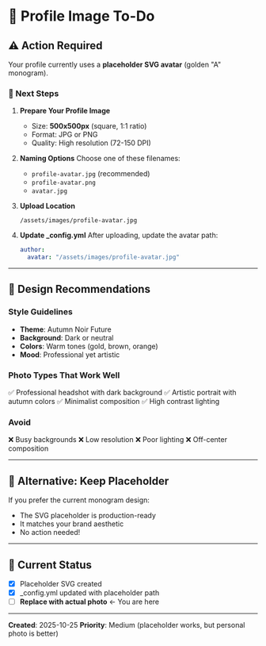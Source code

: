 # 📸 Profile Image To-Do

## ⚠️ Action Required

Your profile currently uses a **placeholder SVG avatar** (golden "A" monogram).

### 🎯 Next Steps

1. **Prepare Your Profile Image**
   - Size: **500x500px** (square, 1:1 ratio)
   - Format: JPG or PNG
   - Quality: High resolution (72-150 DPI)

2. **Naming Options**
   Choose one of these filenames:
   - `profile-avatar.jpg` (recommended)
   - `profile-avatar.png`
   - `avatar.jpg`

3. **Upload Location**
   ```
   /assets/images/profile-avatar.jpg
   ```

4. **Update _config.yml**
   After uploading, update the avatar path:
   ```yaml
   author:
     avatar: "/assets/images/profile-avatar.jpg"
   ```

---

## 🎨 Design Recommendations

### Style Guidelines
- **Theme**: Autumn Noir Future
- **Background**: Dark or neutral
- **Colors**: Warm tones (gold, brown, orange)
- **Mood**: Professional yet artistic

### Photo Types That Work Well
✅ Professional headshot with dark background
✅ Artistic portrait with autumn colors
✅ Minimalist composition
✅ High contrast lighting

### Avoid
❌ Busy backgrounds
❌ Low resolution
❌ Poor lighting
❌ Off-center composition

---

## 🔄 Alternative: Keep Placeholder

If you prefer the current monogram design:
- The SVG placeholder is production-ready
- It matches your brand aesthetic
- No action needed!

---

## 📝 Current Status

- [x] Placeholder SVG created
- [x] _config.yml updated with placeholder path
- [ ] **Replace with actual photo** ← You are here

---

**Created**: 2025-10-25
**Priority**: Medium (placeholder works, but personal photo is better)


